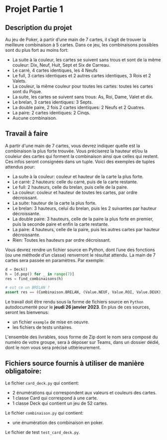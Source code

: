# Projet Partie 1

## Description du projet

Au jeu de Poker, à partir d’une main de 7 cartes, il s’agit de trouver la meilleure combinaison à 5 cartes.
Dans ce jeu, les combinaisons possibles sont du plus fort au moins fort:

+ La suite à la couleur, les cartes se suivent sans trous et sont de la même couleur: Dix, Neuf, Huit, Sept et Six de Carreau.
+ Le carré, 4 cartes identiques, les 4 Neufs
+ Le full, 3 cartes identiques et 2 autres cartes identiques, 3 Rois et 2 Valets.
+ La couleur, la même couleur pour toutes les cartes: toutes les cartes sont du Pique.
+ La suite, les cartes se suivent sans trous: As, Roi, Dame, Valet et dix.
+ Le brelan, 3 cartes identiques: 3 Septs.
+ La double paire, 2 fois 2 cartes identiques: 2 Neufs et 2 Quatres.
+ La paire: 2 cartes identiques: 2 Cinqs.
+ Aucune combinaison.

## Travail à faire

A partir d'une main de 7 cartes, vous devrez indiquer quelle est la combinaison la plus forte trouvée. Vous préciserez la hauteur et/ou la couleiur des cartes qui forment la combinaison ainsi que celles qui restent. Ces infos seront consignées dans un tuple. Voici des exemples de tuples attendus pour:

+ La suite à la couleur:    couleur et hauteur de la carte la plus forte.
+ Le carré: 			2 hauteurs: celle du carré, puis de la carte restante.
+ Le full: 			2 hauteurs, celle du brelan, puis celle de la paire.
+ La couleur: 			couleur et hauteur de toutes les cartes, par ordre décroissant.
+ La suite: 			hauteur de la carte la plus forte.
+ Le brelan:			3 hauteurs, celui du brelan, puis les 2 suivantes par hauteur décroissante.
+ La double paire:		3 hauteurs, celle de la paire la plus forte en premier, puis la seconde paire et enfin la carte restante.
+ La paire: 			4 hauteurs, celle de la paire, puis les autres cartes par hauteur décroissante.
+ Rien:				Toutes les hauteurs par ordre décroissant.

Vous devrez rendre un fichier source en Python, dont l’une des fonctions (ou une méthode d’un classe) renverront le résultat attendu. La main de 7 cartes sera passée en paramètres. Par exemple:

```py
d = Deck()
h = [d.pop() for _ in range(7)]
res = find_combinaisons(h)

# est ce un BRELAN ?
assert res == (Combinaison.BRELAN, (Value.NEUF, Value.ROI, Value.DEUX))
```
Le travail doit être rendu sous la forme de fichiers source en `Python` autodocumenté pour le **jeudi 26 janvier 2023**. En plus de ces sources, seront les bienvenus:
+ un fichier `exemple` de mise en oeuvre.
+ les fichiers de tests unitaires.

L'ensemble des livrables, sous forme de Zip dont le nom sera composé du numéro de votre groupe, sera à déposer sur Teams, dans un dossier dédié, dont le nom vous sera précisé utltérieurement.

## Fichiers source fournis à utiliser de manière obligatoire:

Le fichier `card_deck.py` qui contient:
+ 2 énumérations qui correspondent aux valeurs et couleurs des cartes.
+ 1 classe Card qui correspond à une carte.
+ 1 classe Deck qui contient un jeu de 52 cartes.

Le fichier `combinaison.py` qui contient:
+ une énumération des combinaison en poker.

Le fichier de test `test_card_deck.py`.
